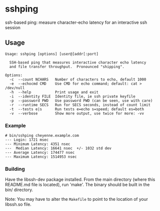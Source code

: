 # sshping
ssh-based ping: measure character-echo latency for an interactive ssh session

## Usage
```
Usage: sshping [options] [user@]addr[:port]
 
  SSH-based ping that measures interactive character echo latency
  and file transfer throughput.  Pronounced "shipping".
 
Options:
  -c  --count NCHARS   Number of characters to echo, default 1000
  -e  --echocmd CMD    Use CMD for echo command; default: cat > /dev/null
  -h  --help           Print usage and exit
  -i  --identity FILE  Identity file, ie ssh private keyfile
  -p  --password PWD   Use password PWD (can be seen, use with care)
  -r  --runtime SECS   Run for SECS seconds, instead of count limit
  -t  --tests e|s      Run tests e=echo s=speed; default es=both
  -v  --verbose        Show more output, use twice for more: -vv
```

### Example

```
# bin/sshping cheyenne.example.com
--- Login: 1721 msec
--- Minimum Latency: 4351 nsec
---  Median Latency: 16641 nsec  +/- 1032 std dev
--- Average Latency: 174477 nsec
--- Maximum Latency: 1514953 nsec
```

### Building

Have the libssh-dev package installed.  From the main directory (where 
this README.md file is located), run 'make'.  The binary should be 
built in the bin/ directory.

Note: You may have to alter the `Makefile` to point to the location of 
your libssh.so file.

